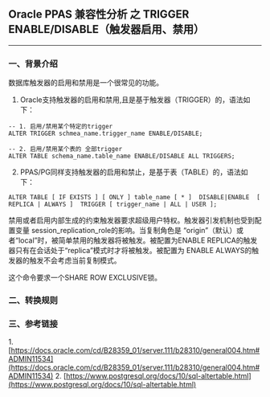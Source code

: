 ## Oracle PPAS 兼容性分析 之 TRIGGER ENABLE/DISABLE（触发器启用、禁用）
---

### 一、背景介绍
数据库触发器的启用和禁用是一个很常见的功能。

1. Oracle支持触发器的启用和禁用,且是基于触发器（TRIGGER）的，语法如下：

```
-- 1. 启用/禁用某个特定的trigger
ALTER TRIGGER schmea_name.trigger_name ENABLE/DISABLE;

-- 2. 启用/禁用某个表的 全部trigger
ALTER TABLE schema_name.table_name ENABLE/DISABLE ALL TRIGGERS;
```

2. PPAS/PG同样支持触发器的启用和禁止，是基于表（TABLE）的，语法如下：
```
ALTER TABLE [ IF EXISTS ] [ ONLY ] table_name [ * ]  DISABLE|ENABLE  [ REPLICA | ALWAYS ]  TRIGGER [ trigger_name | ALL | USER ];
```
禁用或者启用内部生成的约束触发器要求超级用户特权。触发器引发机制也受到配置变量 session_replication_role的影响。当复制角色是 “origin”（默认）或者“local”时，被简单禁用的触发器将被触发。被配置为ENABLE REPLICA的触发器只有在会话处于“replica”模式时才将被触发。被配置为 ENABLE ALWAYS的触发器的触发不会考虑当前复制模式。

这个命令要求一个SHARE ROW EXCLUSIVE锁。

### 二、转换规则


### 三、参考链接
1.[https://docs.oracle.com/cd/B28359_01/server.111/b28310/general004.htm#ADMIN11534](https://docs.oracle.com/cd/B28359_01/server.111/b28310/general004.htm#ADMIN11534)
2. [https://www.postgresql.org/docs/10/sql-altertable.html](https://www.postgresql.org/docs/10/sql-altertable.html)
